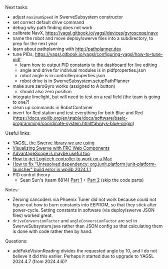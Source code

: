 Next tasks:
* adjust `maximumSpeed` in SwerveSubsystem constructor
* set correct default drive command
* debug why path finding does not work
* calibrate NavX, https://yagsl.gitbook.io/yagsl/devices/gyroscope/navx
* name the robot and move deploy/swerve files into a subdirectory, to prep for
  the next year
* learn about pathplanning with http://pathplanner.dev
* tune PIDs, https://yagsl.gitbook.io/yagsl/configuring-yagsl/how-to-tune-pidf
  * learn how to output PID constants to the dashboard for live editing
  * angle and drive for indiviual modules is in pidfproperties.json
  * robot angle is in controllerproperties.json
  * robot drive is in SwerveSubsystem.setupPathPlanner
* make sure zeroGyro works (assigned to A button)
  * should also zero position
* integrate limelight, but will need to test on a real field (the team is going to one?)
* clean up commands in RobotContainer
* invert for Red station and test everything for both Blue and Red (https://docs.wpilib.org/en/stable/docs/software/basic-programming/coordinate-system.html#always-blue-origin)

Useful links:
* [YAGSL, the Swerve library we are using](https://yagsl.gitbook.io/yagsl)
* [Visualizing Swerve with FRC Web Components](https://yagsl.gitbook.io/yagsl/analytics-and-debugging/frc-web-components)
* [AdvantageScope is maybe useful too](https://github.com/Mechanical-Advantage/AdvantageScope/blob/main/docs/NAVIGATION.md)
* [How to get Logitech controller to work on a Mac](https://gist.github.com/jackblk/8138827afd986f30cf9d26647e8448e1)
* [How to fix "Unresolved dependency: org.junit.platform junit-platform-launcher" build error in wpilib 2024.1.1](https://www.chiefdelphi.com/t/wpilib-blog-2024-kickoff-release-of-wpilib/448056/9)
* PID control theory
  * Sean Sun's (team 6814) [Part 1](https://www.youtube.com/watch?v=jIKBWO7ps0w&t=389s) + [Part 2](https://www.youtube.com/watch?v=Z24fSBVJeGs&t=802s) (skip the code parts)

Notes:
* Zeroing cancoders via Phoenix Tuner did not work because could not figure
  out how to burn constants into EEPROM, so that they stick after power-cycle.
  Setting constants in software (via deploy/swerve JSON files) worked great.
* `driveConversionFactor` and `angleConversionFactor` are set in
  SwerveSubsystem.java rather than JSON config so that calculating them is done with code rather then by hand.

Questions:
* addFakeVisionReading divides the requested angle by 10, and I do not believe it did this earlier.
  Perhaps it started due to upgrade to YAGSL 2024.4.7 (from 2024.4.6)?